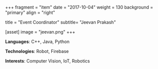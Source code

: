 +++
fragment = "item"
date = "2017-10-04"
weight = 130
background = "primary"
align = "right"

title = "Event Coordinator"
subtitle= "Jeevan Prakash"

[asset]
  image = "jeevan.png"
+++

**Languages**: C++, Java, Python

**Technologies**: Robot, Firebase

**Interests**: Computer Vision, IoT, Robotics